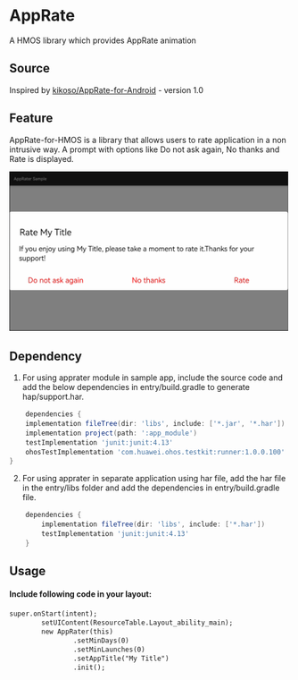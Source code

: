 # AppRate

A HMOS library which provides AppRate animation

## Source

Inspired by [kikoso/AppRate-for-Android](https://github.com/kikoso/AppRate-for-Android) - version 1.0

## Feature
AppRate-for-HMOS is a library that allows users to rate application in a non intrusive way.
 A prompt with options like Do not ask again, No thanks and Rate is displayed.

<img src="screenshots/Screenshot (2524).png" width="500">


## Dependency
1. For using apprater module in sample app, include the source code and add the below dependencies in entry/build.gradle to generate hap/support.har.
```groovy
    dependencies {
    implementation fileTree(dir: 'libs', include: ['*.jar', '*.har'])
    implementation project(path: ':app_module')
    testImplementation 'junit:junit:4.13'
    ohosTestImplementation 'com.huawei.ohos.testkit:runner:1.0.0.100'
}
```
2. For using apprater in separate application using har file, add the har file in the entry/libs folder and add the dependencies in entry/build.gradle file.
```groovy
	dependencies {
		implementation fileTree(dir: 'libs', include: ['*.har'])
		testImplementation 'junit:junit:4.13'
	}
```

## Usage

#### Include following code in your layout:
```
super.onStart(intent);
        setUIContent(ResourceTable.Layout_ability_main);
        new AppRater(this)
                .setMinDays(0)
                .setMinLaunches(0)
                .setAppTitle("My Title")
                .init();

```
